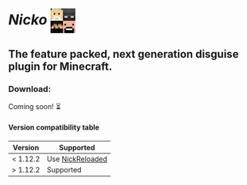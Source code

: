 # _Nicko_ <img style="vertical-align:middle" src="./img/LOGO.png" alt="" width="50"/>

## The feature packed, next generation disguise plugin for Minecraft.

### Download:

Coming soon! ⏳

#### Version compatibility table

| Version   | Supported                                                                  |
|-----------|----------------------------------------------------------------------------|
| < 1.12.2  | Use [NickReloaded](https://www.spigotmc.org/resources/nickreloaded.46335/) |
| \> 1.12.2 | Supported                                                                  |